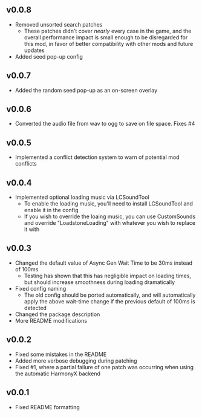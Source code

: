 ## v0.0.8
- Removed unsorted search patches
	- These patches didn't cover *nearly* every case in the game, and the overall performance impact is small enough to be disregarded for this mod, in favor of better compatibility with other mods and future updates
- Added seed pop-up config

## v0.0.7
- Added the random seed pop-up as an on-screen overlay

## v0.0.6
- Converted the audio file from wav to ogg to save on file space. Fixes #4

## v0.0.5
- Implemented a conflict detection system to warn of potential mod conflicts

## v0.0.4
- Implemented optional loading music via LCSoundTool
	- To enable the loading music, you'll need to install LCSoundTool and enable it in the config
	- If you wish to override the loaing music, you can use CustomSounds and override "LoadstoneLoading" with whatever you wish to replace it with

## v0.0.3
- Changed the default value of Async Gen Wait Time to be 30ms instead of 100ms
	- Testing has shown that this has negligible impact on loading times, but should increase smoothness during loading dramatically
- Fixed config naming
	- The old config should be ported automatically, and will automatically apply the above wait-time change if the previous default of 100ms is detected
- Changed the package description
- More README modifications


## v0.0.2
- Fixed some mistakes in the README
- Added more verbose debugging during patching
- Fixed #1, where a partial failure of one patch was occurring when using the automatic HarmonyX backend

## v0.0.1
- Fixed README formatting

